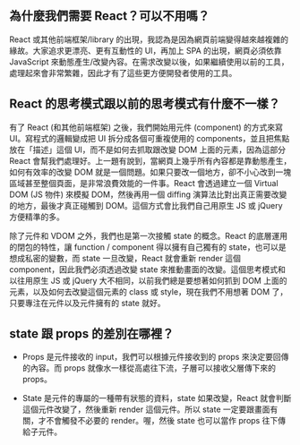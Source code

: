 ## 為什麼我們需要 React？可以不用嗎？

React 或其他前端框架/library 的出現，我認為是因為網頁前端變得越來越複雜的緣故。大家追求更漂亮、更有互動性的 UI，再加上 SPA 的出現，網頁必須依靠 JavaScript 來動態產生/改變內容。在需求改變以後，如果繼續使用以前的工具，處理起來會非常繁雜，因此才有了這些更方便開發者使用的工具。

## React 的思考模式跟以前的思考模式有什麼不一樣？

有了 React (和其他前端框架) 之後，我們開始用元件 (component) 的方式來寫 UI。寫程式的邏輯變成把 UI 拆分成各個可重複使用的 components，並且把焦點放在「描述」這個 UI，而不是如何去抓取跟改變 DOM 上面的元素，因為這部分 React 會幫我們處理好。上一題有說到，當網頁上幾乎所有內容都是靠動態產生，如何有效率的改變 DOM 就是一個問題。如果只要改一個地方，卻不小心改到一塊區域甚至整個頁面，是非常浪費效能的一件事。React 會透過建立一個 Virtual DOM (JS 物件) 來模擬 DOM，然後再用一個 diffing 演算法比對出真正需要改變的地方，最後才真正碰觸到 DOM。這個方式會比我們自己用原生 JS 或 jQuery 方便精準的多。

除了元件和 VDOM 之外，我們也是第一次接觸 state 的概念。React 的底層運用的閉包的特性，讓 function / component 得以擁有自己獨有的 state，也可以是想成私密的變數，而 state 一旦改變，React 就會重新 render 這個 component，因此我們必須透過改變 state 來推動畫面的改變。這個思考模式和以往用原生 JS 或 jQuery 大不相同，以前我們總是要想著如何抓到 DOM 上面的元素，以及如何去改變這個元素的 class 或 style，現在我們不用想著 DOM 了，只要專注在元件以及元件擁有的 state 就好。

## state 跟 props 的差別在哪裡？

- Props 是元件接收的 input，我們可以根據元件接收到的 props 來決定要回傳的內容。而 props 就像水一樣從高處往下流，子層可以接收父層傳下來的 props。

- State 是元件的專屬的一種帶有狀態的資料，state 如果改變，React 就會判斷這個元件改變了，然後重新 render 這個元件。所以 state 一定要跟畫面有關，才不會觸發不必要的 render。喔，然後 state 也可以當作 props 往下傳給子元件。
